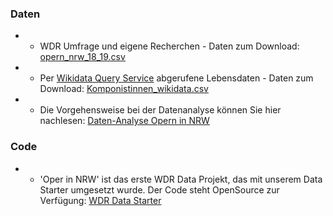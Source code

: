 ### Daten

- - WDR Umfrage und eigene Recherchen - Daten zum Download: [opern_nrw_18_19.csv](https://raw.githubusercontent.com/wdr-data/oper-in-nrw/main/data/opern_nrw_18_19.csv)

- - Per [Wikidata Query Service](https://query.wikidata.org/) abgerufene Lebensdaten - Daten zum Download: [Komponistinnen_wikidata.csv](https://raw.githubusercontent.com/wdr-data/oper-in-nrw/main/data/komponisten_wikidata.csv)

- - Die Vorgehensweise bei der Datenanalyse können Sie hier nachlesen: [Daten-Analyse Opern in NRW](https://github.com/wdr-data/oper-in-nrw/blob/main/data/Daten-Analyse_Opern_in_NRW.ipynb)

### Code

- - 'Oper in NRW' ist das erste WDR Data Projekt, das mit unserem Data Starter umgesetzt wurde. Der Code steht OpenSource zur Verfügung: [WDR Data Starter](https://github.com/wdr-data/oper-in-nrw/)
